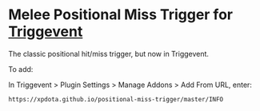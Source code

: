 # Melee Positional Miss Trigger for [Triggevent](https://github.com/xpdota/event-trigger/)

The classic positional hit/miss trigger, but now in Triggevent.

To add:

In Triggevent > Plugin Settings > Manage Addons > Add From URL, enter:
```
https://xpdota.github.io/positional-miss-trigger/master/INFO
```